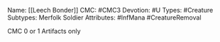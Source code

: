 Name: [[Leech Bonder]]
CMC: #CMC3
Devotion: #U
Types: #Creature
Subtypes: Merfolk Soldier
Attributes: #InfMana #CreatureRemoval 

CMC 0 or 1 Artifacts only